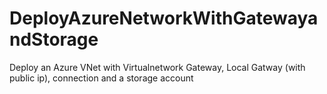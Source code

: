 # DeployAzureNetworkWithGatewayandStorage
Deploy an Azure VNet with Virtualnetwork Gateway, Local Gatway (with public ip), connection and a storage account
